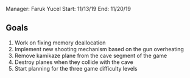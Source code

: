 Manager: Faruk Yucel
Start: 11/13/19
End: 11/20/19

## Goals
1. Work on fixing memory deallocation
2. Implement new shooting mechanism based on the gun overheating
3. Remove kamikaze plane from the cave segment of the game
4. Destroy planes when they collide with the cave
5. Start planning for the three game difficulty levels